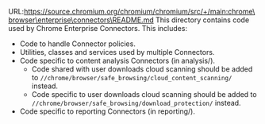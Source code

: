URL:https://source.chromium.org/chromium/chromium/src/+/main:chrome\browser\enterprise\connectors\README.md
This directory contains code used by Chrome Enterprise Connectors. This
includes:
  * Code to handle Connector policies.
  * Utilities, classes and services used by multiple Connectors.
  * Code specific to content analysis Connectors (in analysis/).
    * Code shared with user downloads cloud scanning should be added to `//chrome/browser/safe_browsing/cloud_content_scanning/` instead.
    * Code specific to user downloads cloud scanning should be added to `//chrome/browser/safe_browsing/download_protection/` instead.
  * Code specific to reporting Connectors (in reporting/).

